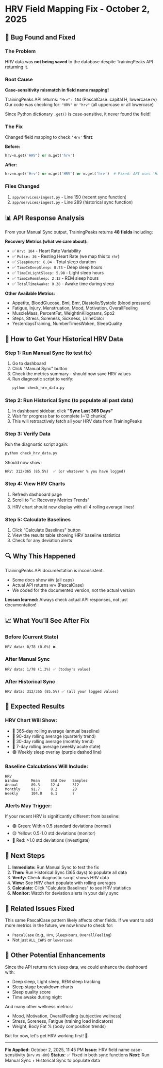 # HRV Field Mapping Fix - October 2, 2025

## 🐛 Bug Found and Fixed

### The Problem
HRV data was **not being saved** to the database despite TrainingPeaks API returning it.

### Root Cause
**Case-sensitivity mismatch in field name mapping!**

TrainingPeaks API returns: `"Hrv": 104` (PascalCase: capital H, lowercase rv)
Our code was checking for: `"HRV"` or `"hrv"` (all uppercase or all lowercase)

Since Python dictionary `.get()` is case-sensitive, it never found the field!

### The Fix
Changed field mapping to check `'Hrv'` **first**:

**Before:**
```python
hrv=m.get('HRV') or m.get('hrv')
```

**After:**
```python
hrv=m.get('Hrv') or m.get('HRV') or m.get('hrv')  # Fixed: API uses 'Hrv' (PascalCase)
```

### Files Changed
1. `app/services/ingest.py` - Line 150 (recent sync function)
2. `app/services/ingest.py` - Line 289 (historical sync function)

## 📊 API Response Analysis

From your Manual Sync output, TrainingPeaks returns **48 fields** including:

**Recovery Metrics (what we care about):**
- ✅ `Hrv: 104` - Heart Rate Variability
- ✅ `Pulse: 36` - Resting Heart Rate (we map this to `rhr`)
- ✅ `SleepHours: 8.84` - Total sleep duration
- ✅ `TimeInDeepSleep: 0.73` - Deep sleep hours
- ✅ `TimeInLightSleep: 5.98` - Light sleep hours
- ✅ `TimeInRemSleep: 2.12` - REM sleep hours
- ✅ `TotalTimeAwake: 0.38` - Awake time during sleep

**Other Available Metrics:**
- Appetite, BloodGlucose, Bmi, Bmr, Diastolic/Systolic (blood pressure)
- Fatigue, Injury, Menstruation, Mood, Motivation, OverallFeeling
- MuscleMass, PercentFat, WeightInKilograms, Spo2
- Steps, Stress, Soreness, Sickness, UrineColor
- YesterdaysTraining, NumberTimesWoken, SleepQuality

## 🎯 How to Get Your Historical HRV Data

### Step 1: Run Manual Sync (to test fix)
1. Go to dashboard
2. Click "Manual Sync" button
3. Check the metrics summary - should now save HRV values
4. Run diagnostic script to verify:
   ```bash
   python check_hrv_data.py
   ```

### Step 2: Run Historical Sync (to populate all past data)
1. In dashboard sidebar, click **"Sync Last 365 Days"**
2. Wait for progress bar to complete (~12 chunks)
3. This will retroactively fetch all your HRV data from TrainingPeaks

### Step 3: Verify Data
Run the diagnostic script again:
```bash
python check_hrv_data.py
```

Should now show:
```
HRV: 312/365 (85.5%)  ✅ (or whatever % you have logged)
```

### Step 4: View HRV Charts
1. Refresh dashboard page
2. Scroll to "📈 Recovery Metrics Trends"
3. HRV chart should now display with all 4 rolling average lines!

### Step 5: Calculate Baselines
1. Click "Calculate Baselines" button
2. View the results table showing HRV baseline statistics
3. Check for any deviation alerts

## 🔍 Why This Happened

TrainingPeaks API documentation is inconsistent:
- Some docs show `HRV` (all caps)
- Actual API returns `Hrv` (PascalCase)
- We coded for the documented version, not the actual version

**Lesson learned:** Always check actual API responses, not just documentation!

## 📈 What You'll See After Fix

### Before (Current State)
```
HRV data: 0/78 (0.0%) ❌
```

### After Manual Sync
```
HRV data: 1/78 (1.3%) ✅ (today's value)
```

### After Historical Sync
```
HRV data: 312/365 (85.5%) ✅ (all your logged values)
```

## 🎉 Expected Results

### HRV Chart Will Show:
- 🔵 365-day rolling average (annual baseline)
- 🔵 90-day rolling average (quarterly trend)
- 🔵 30-day rolling average (monthly trend)
- 🔵 7-day rolling average (weekly acute state)
- 🟣 Weekly sleep overlay (purple dashed line)

### Baseline Calculations Will Include:
```
HRV
Window      Mean     Std Dev   Samples
Annual      89.3     12.4      312
Monthly     91.7     8.2       28
Weekly      104.0    6.1       7
```

### Alerts May Trigger:
If your recent HRV is significantly different from baseline:
- 🟢 Green: Within 0.5 standard deviations (normal)
- 🟡 Yellow: 0.5-1.0 std deviations (monitor)
- 🔴 Red: >1.0 std deviations (investigate)

## 🚀 Next Steps

1. **Immediate:** Run Manual Sync to test the fix
2. **Then:** Run Historical Sync (365 days) to populate all data
3. **Verify:** Check diagnostic script shows HRV data
4. **View:** See HRV chart populate with rolling averages
5. **Calculate:** Click "Calculate Baselines" to see HRV statistics
6. **Monitor:** Watch for deviation alerts in your daily sync

## 📝 Related Issues Fixed

This same PascalCase pattern likely affects other fields. If we want to add more metrics in the future, we now know to check for:
- `PascalCase` (e.g., `Hrv`, `SleepHours`, `OverallFeeling`)
- Not just `ALL_CAPS` or `lowercase`

## 🔧 Other Potential Enhancements

Since the API returns rich sleep data, we could enhance the dashboard with:
- Deep sleep, Light sleep, REM sleep tracking
- Sleep stage breakdown charts
- Sleep quality score
- Time awake during night

And many other wellness metrics:
- Mood, Motivation, OverallFeeling (subjective wellness)
- Stress, Soreness, Fatigue (training load indicators)
- Weight, Body Fat % (body composition trends)

But for now, let's get HRV working first! 🎯

---

**Fix Applied:** October 2, 2025, 11:45 PM
**Issue:** HRV field name case-sensitivity (`Hrv` vs `HRV`)
**Status:** ✅ Fixed in both sync functions
**Next:** Run Manual Sync + Historical Sync to populate data
